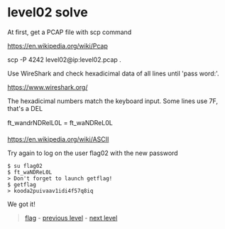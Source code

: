 # level02 solve

At first, get a PCAP file with scp command

https://en.wikipedia.org/wiki/Pcap

scp -P 4242 level02@ip:level02.pcap .

Use WireShark and check hexadicimal data of all lines until 'pass word:'.

https://www.wireshark.org/

The hexadicimal numbers match the keyboard input. Some lines use 7F, that's a DEL 

ft_wandrNDRelL0L = ft_waNDReL0L

https://en.wikipedia.org/wiki/ASCII

Try again to log on the user flag02 with the new password

```
$ su flag02
$ ft_waNDReL0L
> Don't forget to launch getflag!
$ getflag
> kooda2puivaav1idi4f57q8iq
```

We got it!

> <a href="../flag">flag</a> - <a href="../../level01">previous level</a> - <a href="../../level03">next level</a>
